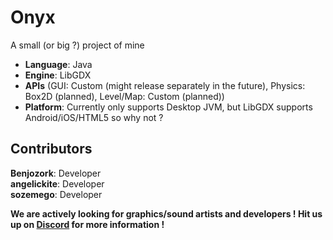 # Onyx
A small (or big ?) project of mine
* **Language**: Java
* **Engine**: LibGDX
* **APIs** (GUI: Custom (might release separately in the future), Physics: Box2D (planned), Level/Map: Custom (planned))
* **Platform**: Currently only supports Desktop JVM, but LibGDX supports Android/iOS/HTML5 so why not ?

## Contributors
**Benjozork**: Developer  
**angelickite**: Developer  
**sozemego**: Developer  

**We are actively looking for graphics/sound artists and developers ! Hit us up on [Discord](https://discord.gg/gqhcbRP) for more information !**
